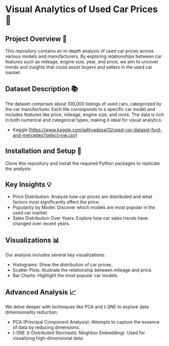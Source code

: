 # Visual Analytics of Used Car Prices 🚗

## Project Overview 🌟
This repository contains an in-depth analysis of used car prices across various models and manufacturers. By exploring relationships between car features such as mileage, engine size, year, and price, we aim to uncover trends and insights that could assist buyers and sellers in the used car market.

## Dataset Description 📚
The dataset comprises about 100,000 listings of used cars, categorized by the car manufacturer. Each file corresponds to a specific car model and includes features like price, mileage, engine size, and more. The data is rich in both numerical and categorical types, making it ideal for visual analytics.
* Kaggle [https://www.kaggle.com/adityadesai13/used-car-dataset-ford-and-mercedes?select=vw.csv]

## Installation and Setup 🔧
Clone this repository and install the required Python packages to replicate the analysis:

## Key Insights 💡
* Price Distribution: Analyze how car prices are distributed and what factors most significantly affect the price.
* Popularity by Model: Discover which models are most popular in the used car market.
* Sales Distribution Over Years: Explore how car sales trends have changed over recent years.
  
## Visualizations 📊
Our analysis includes several key visualizations:
* Histograms: Show the distribution of car prices.
* Scatter Plots: Illustrate the relationship between mileage and price.
* Bar Charts: Highlight the most popular car models.

## Advanced Analysis 📈
We delve deeper with techniques like PCA and t-SNE to explore data dimensionality reduction:

* PCA (Principal Component Analysis): Attempts to capture the essence of data by reducing dimensions.
* t-SNE (t-Distributed Stochastic Neighbor Embedding): Used for visualizing high-dimensional data.

